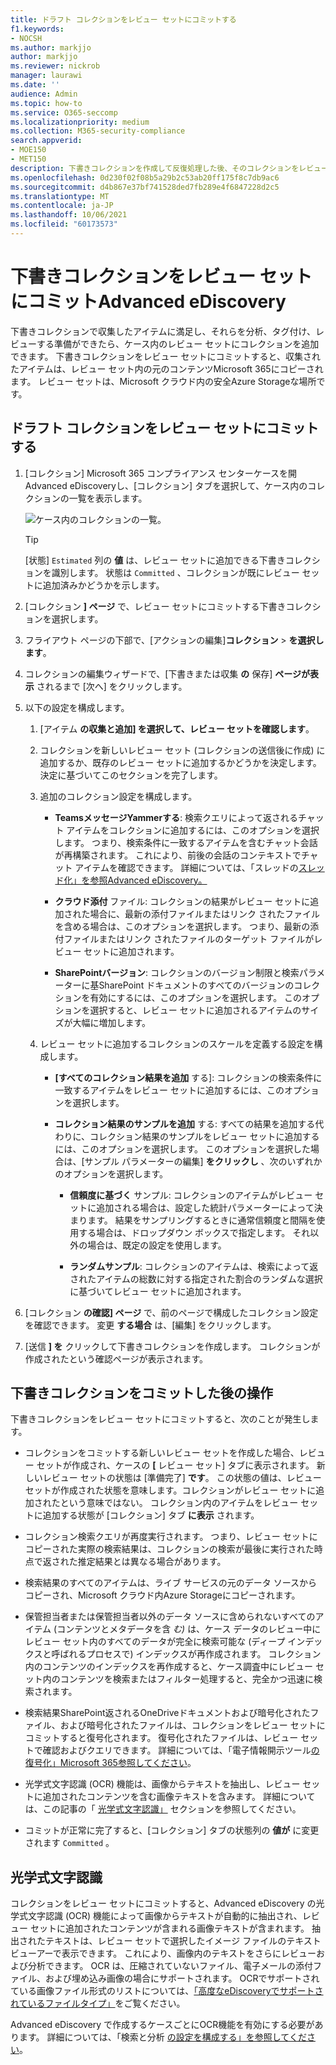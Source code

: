 ```yaml
---
title: ドラフト コレクションをレビュー セットにコミットする
f1.keywords:
- NOCSH
ms.author: markjjo
author: markjjo
ms.reviewer: nickrob
manager: laurawi
ms.date: ''
audience: Admin
ms.topic: how-to
ms.service: O365-seccomp
ms.localizationpriority: medium
ms.collection: M365-security-compliance
search.appverid:
- MOE150
- MET150
description: 下書きコレクションを作成して反復処理した後、そのコレクションをレビュー セットにコミットできます。 下書きコレクションをコミットすると、収集されたアイテムがケースのレビュー セットに追加されます。 収集したアイテムがレビュー セットに含められたら、それらを分析、確認、およびエクスポートできます。
ms.openlocfilehash: 0d230f02f08b5a29b2c53ab20ff175f8c7db9ac6
ms.sourcegitcommit: d4b867e37bf741528ded7fb289e4f6847228d2c5
ms.translationtype: MT
ms.contentlocale: ja-JP
ms.lasthandoff: 10/06/2021
ms.locfileid: "60173573"
---
```

# <a name="commit-a-draft-collection-to-a-review-set-in-advanced-ediscovery"></a>下書きコレクションをレビュー セットにコミットAdvanced eDiscovery

下書きコレクションで収集したアイテムに満足し、それらを分析、タグ付け、レビューする準備ができたら、ケース内のレビュー セットにコレクションを追加できます。 下書きコレクションをレビュー セットにコミットすると、収集されたアイテムは、レビュー セット内の元のコンテンツMicrosoft 365にコピーされます。 レビュー セットは、Microsoft クラウド内の安全Azure Storageな場所です。

## <a name="commit-a-draft-collection-to-a-review-set"></a>ドラフト コレクションをレビュー セットにコミットする

1. [コレクション] Microsoft 365 コンプライアンス センターケースを開Advanced eDiscoveryし、[コレクション] タブを選択して、ケース内のコレクションの一覧を表示します。

   ![ケース内のコレクションの一覧。](../media/CommitDraftCollections1.png)

   > [!TIP]
   > [状態] `Estimated` 列の **値** は、レビュー セットに追加できる下書きコレクションを識別します。 状態は `Committed` 、コレクションが既にレビュー セットに追加済みかどうかを示します。

2. [コレクション **] ページ** で、レビュー セットにコミットする下書きコレクションを選択します。

3. フライアウト ページの下部で、[アクションの編集]**コレクション**  >  **を選択します**。

4. コレクションの編集ウィザードで、[下書きまたは収集 **の** 保存] **ページが表示** されるまで [次へ] をクリックします。

5. 以下の設定を構成します。

   1. [アイテム **の収集と追加] を選択して、レビュー セットを確認します**。

   2. コレクションを新しいレビュー セット (コレクションの送信後に作成) に追加するか、既存のレビュー セットに追加するかどうかを決定します。 決定に基づいてこのセクションを完了します。

   3. 追加のコレクション設定を構成します。

       - **TeamsメッセージYammerする**: 検索クエリによって返されるチャット アイテムをコレクションに追加するには、このオプションを選択します。 つまり、検索条件に一致するアイテムを含むチャット会話が再構築されます。 これにより、前後の会話のコンテキストでチャット アイテムを確認できます。 詳細については、「スレッドの[スレッド化」を参照Advanced eDiscovery。](conversation-review-sets.md)

       - **クラウド添付** ファイル: コレクションの結果がレビュー セットに追加された場合に、最新の添付ファイルまたはリンク されたファイルを含める場合は、このオプションを選択します。 つまり、最新の添付ファイルまたはリンク されたファイルのターゲット ファイルがレビュー セットに追加されます。

       - **SharePointバージョン**: コレクションのバージョン制限と検索パラメーターに基SharePoint ドキュメントのすべてのバージョンのコレクションを有効にするには、このオプションを選択します。 このオプションを選択すると、レビュー セットに追加されるアイテムのサイズが大幅に増加します。

   4. レビュー セットに追加するコレクションのスケールを定義する設定を構成します。

      - **[すべてのコレクション結果を追加** する]: コレクションの検索条件に一致するアイテムをレビュー セットに追加するには、このオプションを選択します。

      - **コレクション結果のサンプルを追加** する: すべての結果を追加する代わりに、コレクション結果のサンプルをレビュー セットに追加するには、このオプションを選択します。 このオプションを選択した場合は、[サンプル パラメーターの編集] **をクリックし** 、次のいずれかのオプションを選択します。

         - **信頼度に基づく** サンプル: コレクションのアイテムがレビュー セットに追加される場合は、設定した統計パラメーターによって決まります。 結果をサンプリングするときに通常信頼度と間隔を使用する場合は、ドロップダウン ボックスで指定します。 それ以外の場合は、既定の設定を使用します。

         - **ランダムサンプル**: コレクションのアイテムは、検索によって返されたアイテムの総数に対する指定された割合のランダムな選択に基づいてレビュー セットに追加されます。

6. [コレクション **の確認] ページ** で、前のページで構成したコレクション設定を確認できます。 変更 **する場合** は、[編集] をクリックします。

7. [送信 **] を** クリックして下書きコレクションを作成します。 コレクションが作成されたという確認ページが表示されます。

## <a name="what-happens-after-you-commit-a-draft-collection"></a>下書きコレクションをコミットした後の操作

下書きコレクションをレビュー セットにコミットすると、次のことが発生します。

- コレクションをコミットする新しいレビュー セットを作成した場合、レビュー セットが作成され、ケースの **[** レビュー セット] タブに表示されます。 新しいレビュー セットの状態は [準備完了] **です**。 この状態の値は、レビュー セットが作成された状態を意味します。コレクションがレビュー セットに追加されたという意味ではない。 コレクション内のアイテムをレビュー セットに追加する状態が [コレクション] タブ **に表示** されます。

- コレクション検索クエリが再度実行されます。 つまり、レビュー セットにコピーされた実際の検索結果は、コレクションの検索が最後に実行された時点で返された推定結果とは異なる場合があります。

- 検索結果のすべてのアイテムは、ライブ サービスの元のデータ ソースからコピーされ、Microsoft クラウド内Azure Storageにコピーされます。

- 保管担当者または保管担当者以外のデータ ソースに含められないすべてのアイテム (コンテンツとメタデータを含 *む)* は、ケース データのレビュー中にレビュー セット内のすべてのデータが完全に検索可能な (ディープ インデックスと呼ばれるプロセスで) インデックスが再作成されます。 コレクション内のコンテンツのインデックスを再作成すると、ケース調査中にレビュー セット内のコンテンツを検索またはフィルター処理すると、完全かつ迅速に検索されます。

- 検索結果SharePoint返されるOneDriveドキュメントおよび暗号化されたファイル、および暗号化されたファイルは、コレクションをレビュー セットにコミットすると復号化されます。 復号化されたファイルは、レビュー セットで確認およびクエリできます。 詳細については、「電子情報開示ツール[の復号化」Microsoft 365参照してください](ediscovery-decryption.md)。

- 光学式文字認識 (OCR) 機能は、画像からテキストを抽出し、レビュー セットに追加されたコンテンツを含む画像テキストを含みます。 詳細については、この記事の「 [光学式文字認識」](#optical-character-recognition) セクションを参照してください。

- コミットが正常に完了すると、[コレクション] タブの状態列の **値が** に変更されます `Committed` 。

## <a name="optical-character-recognition"></a>光学式文字認識

コレクションをレビュー セットにコミットすると、Advanced eDiscovery の光学式文字認識 (OCR) 機能によって画像からテキストが自動的に抽出され、レビュー セットに追加されたコンテンツが含まれる画像テキストが含まれます。 抽出されたテキストは、レビュー セットで選択したイメージ ファイルのテキスト ビューアーで表示できます。 これにより、画像内のテキストをさらにレビューおよび分析できます。 OCR は、圧縮されていないファイル、電子メールの添付ファイル、および埋め込み画像の場合にサポートされます。 OCRでサポートされている画像ファイル形式のリストについては、[「高度なeDiscoveryでサポートされているファイルタイプ」](supported-filetypes-ediscovery20.md#image)をご覧ください。

Advanced eDiscovery で作成するケースごとにOCR機能を有効にする必要があります。 詳細については、「検索と分析 [の設定を構成する」を参照してください](configure-search-and-analytics-settings-in-advanced-ediscovery.md#optical-character-recognition-ocr)。
